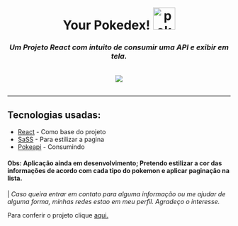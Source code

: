 <div align="center">
    <h1> Your Pokedex! <img width="50px" src="https://cdn-icons-png.flaticon.com/512/287/287221.png" alt="pokebol"/> </h1>
    



<h3 align="center"><em>Um Projeto React com intuito de consumir uma API e exibir em tela.</em></h3>
<br>

<img align="center" src="https://user-images.githubusercontent.com/74004642/155817784-6b4f0d2f-2954-41d0-9031-e20e7c30a35a.gif"/>
</div>
<br>
<hr>
<h2>Tecnologias usadas:</h2>
<ul>
    <li><a href="https://reactjs.org/">React</a> - Como base do projeto</li>
    <li><a href="https://sass-lang.com/">SaSS</a> - Para estilizar a pagina</li>
    <li><a href="https://pokeapi.co/">Pokeapi</a> - Consumindo</li>
</ul>
<h4><strong>Obs:</strong> Aplicação ainda em desenvolvimento; Pretendo estilizar a cor das informações de acordo com cada tipo do pokemon e aplicar paginação na lista.</h4>

| <em>Caso queira entrar em contato para alguma informação ou me ajudar de alguma forma, minhas redes estao em meu perfil. Agradeço o interesse.</em>
<br>
 <p>Para conferir o projeto clique <a href="https://lucascurty.github.io/pokedex/">aqui.</a> </p>